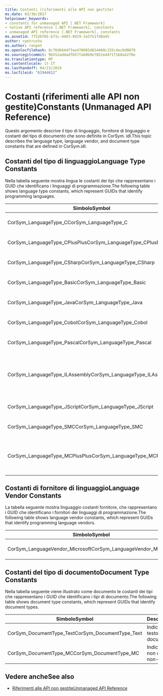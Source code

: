 ```yaml
---
title: Costanti (riferimenti alle API non gestite)
ms.date: 03/30/2017
helpviewer_keywords:
- constants for unmanaged API [.NET Framework]
- native API reference [.NET Framework], constants
- unmanaged API reference [.NET Framework], constants
ms.assetid: 77526f65-b71c-4483-9d19-3a3751fd8a45
author: rpetrusha
ms.author: ronpet
ms.openlocfilehash: 8c76db644ffee478003d834460c155c4ec6d0070
ms.sourcegitcommit: 9b552addadfb57fab0b9e7852ed4f1f1b8a42f8e
ms.translationtype: MT
ms.contentlocale: it-IT
ms.lasthandoff: 04/23/2019
ms.locfileid: "61944612"
---
```

# <a name="constants-unmanaged-api-reference"></a><span data-ttu-id="bb6ff-102">Costanti (riferimenti alle API non gestite)</span><span class="sxs-lookup"><span data-stu-id="bb6ff-102">Constants (Unmanaged API Reference)</span></span>
<span data-ttu-id="bb6ff-103">Questo argomento descrive il tipo di linguaggio, fornitore di linguaggio e costanti del tipo di documento che sono definite in CorSym. idl.</span><span class="sxs-lookup"><span data-stu-id="bb6ff-103">This topic describes the language type, language vendor, and document type constants that are defined in CorSym.idl.</span></span>  
  
## <a name="language-type-constants"></a><span data-ttu-id="bb6ff-104">Costanti del tipo di linguaggio</span><span class="sxs-lookup"><span data-stu-id="bb6ff-104">Language Type Constants</span></span>  
 <span data-ttu-id="bb6ff-105">Nella tabella seguente mostra lingua le costanti dei tipi che rappresentano i GUID che identificano i linguaggi di programmazione.</span><span class="sxs-lookup"><span data-stu-id="bb6ff-105">The following table shows language type constants, which represent GUIDs that identify programming languages.</span></span>  
  
|<span data-ttu-id="bb6ff-106">Simbolo</span><span class="sxs-lookup"><span data-stu-id="bb6ff-106">Symbol</span></span>|<span data-ttu-id="bb6ff-107">Descrizione</span><span class="sxs-lookup"><span data-stu-id="bb6ff-107">Description</span></span>|  
|------------|-----------------|  
|<span data-ttu-id="bb6ff-108">CorSym_LanguageType_C</span><span class="sxs-lookup"><span data-stu-id="bb6ff-108">CorSym_LanguageType_C</span></span>|<span data-ttu-id="bb6ff-109">Indica il linguaggio C.</span><span class="sxs-lookup"><span data-stu-id="bb6ff-109">Indicates the C language.</span></span>|  
|<span data-ttu-id="bb6ff-110">CorSym_LanguageType_CPlusPlus</span><span class="sxs-lookup"><span data-stu-id="bb6ff-110">CorSym_LanguageType_CPlusPlus</span></span>|<span data-ttu-id="bb6ff-111">Indica il linguaggio C++.</span><span class="sxs-lookup"><span data-stu-id="bb6ff-111">Indicates the C++ language.</span></span>|  
|<span data-ttu-id="bb6ff-112">CorSym_LanguageType_CSharp</span><span class="sxs-lookup"><span data-stu-id="bb6ff-112">CorSym_LanguageType_CSharp</span></span>|<span data-ttu-id="bb6ff-113">Indica il C# linguaggio.</span><span class="sxs-lookup"><span data-stu-id="bb6ff-113">Indicates the C# language.</span></span>|  
|<span data-ttu-id="bb6ff-114">CorSym_LanguageType_Basic</span><span class="sxs-lookup"><span data-stu-id="bb6ff-114">CorSym_LanguageType_Basic</span></span>|<span data-ttu-id="bb6ff-115">Indica il linguaggio di base.</span><span class="sxs-lookup"><span data-stu-id="bb6ff-115">Indicates the Basic language.</span></span>|  
|<span data-ttu-id="bb6ff-116">CorSym_LanguageType_Java</span><span class="sxs-lookup"><span data-stu-id="bb6ff-116">CorSym_LanguageType_Java</span></span>|<span data-ttu-id="bb6ff-117">Indica il linguaggio Java.</span><span class="sxs-lookup"><span data-stu-id="bb6ff-117">Indicates the Java language.</span></span>|  
|<span data-ttu-id="bb6ff-118">CorSym_LanguageType_Cobol</span><span class="sxs-lookup"><span data-stu-id="bb6ff-118">CorSym_LanguageType_Cobol</span></span>|<span data-ttu-id="bb6ff-119">Indica il linguaggio COBOL.</span><span class="sxs-lookup"><span data-stu-id="bb6ff-119">Indicates the COBOL language.</span></span>|  
|<span data-ttu-id="bb6ff-120">CorSym_LanguageType_Pascal</span><span class="sxs-lookup"><span data-stu-id="bb6ff-120">CorSym_LanguageType_Pascal</span></span>|<span data-ttu-id="bb6ff-121">Indica il linguaggio Pascal.</span><span class="sxs-lookup"><span data-stu-id="bb6ff-121">Indicates the Pascal language.</span></span>|  
|<span data-ttu-id="bb6ff-122">CorSym_LanguageType_ILAssembly</span><span class="sxs-lookup"><span data-stu-id="bb6ff-122">CorSym_LanguageType_ILAssembly</span></span>|<span data-ttu-id="bb6ff-123">Indica il codice di assembly di Microsoft intermediate language (MSIL).</span><span class="sxs-lookup"><span data-stu-id="bb6ff-123">Indicates the Microsoft intermediate language (MSIL) assembly code.</span></span>|  
|<span data-ttu-id="bb6ff-124">CorSym_LanguageType_JScript</span><span class="sxs-lookup"><span data-stu-id="bb6ff-124">CorSym_LanguageType_JScript</span></span>|<span data-ttu-id="bb6ff-125">Indica il linguaggio JScript.</span><span class="sxs-lookup"><span data-stu-id="bb6ff-125">Indicates the JScript language.</span></span>|  
|<span data-ttu-id="bb6ff-126">CorSym_LanguageType_SMC</span><span class="sxs-lookup"><span data-stu-id="bb6ff-126">CorSym_LanguageType_SMC</span></span>|<span data-ttu-id="bb6ff-127">Indica il linguaggio SMC.</span><span class="sxs-lookup"><span data-stu-id="bb6ff-127">Indicates the SMC language.</span></span>|  
|<span data-ttu-id="bb6ff-128">CorSym_LanguageType_MCPlusPlus</span><span class="sxs-lookup"><span data-stu-id="bb6ff-128">CorSym_LanguageType_MCPlusPlus</span></span>|<span data-ttu-id="bb6ff-129">Indica il linguaggio C++ abilitato per .NET Framework.</span><span class="sxs-lookup"><span data-stu-id="bb6ff-129">Indicates the C++ language enabled for the .NET Framework.</span></span>|  
  
## <a name="language-vendor-constants"></a><span data-ttu-id="bb6ff-130">Costanti di fornitore di linguaggio</span><span class="sxs-lookup"><span data-stu-id="bb6ff-130">Language Vendor Constants</span></span>  
 <span data-ttu-id="bb6ff-131">La tabella seguente mostra linguaggio costanti fornitore, che rappresentano i GUID che identificano i fornitori dei linguaggi di programmazione.</span><span class="sxs-lookup"><span data-stu-id="bb6ff-131">The following table shows language vendor constants, which represent GUIDs that identify programming language vendors.</span></span>  
  
|<span data-ttu-id="bb6ff-132">Simbolo</span><span class="sxs-lookup"><span data-stu-id="bb6ff-132">Symbol</span></span>|<span data-ttu-id="bb6ff-133">Descrizione</span><span class="sxs-lookup"><span data-stu-id="bb6ff-133">Description</span></span>|  
|------------|-----------------|  
|<span data-ttu-id="bb6ff-134">CorSym_LanguageVendor_Microsoft</span><span class="sxs-lookup"><span data-stu-id="bb6ff-134">CorSym_LanguageVendor_Microsoft</span></span>|<span data-ttu-id="bb6ff-135">Indica a Microsoft.</span><span class="sxs-lookup"><span data-stu-id="bb6ff-135">Indicates Microsoft.</span></span>|  
  
## <a name="document-type-constants"></a><span data-ttu-id="bb6ff-136">Costanti del tipo di documento</span><span class="sxs-lookup"><span data-stu-id="bb6ff-136">Document Type Constants</span></span>  
 <span data-ttu-id="bb6ff-137">Nella tabella seguente viene illustrato come documento le costanti dei tipi che rappresentano i GUID che identificano i tipi di documento.</span><span class="sxs-lookup"><span data-stu-id="bb6ff-137">The following table shows document type constants, which represent GUIDs that identify document types.</span></span>  
  
|<span data-ttu-id="bb6ff-138">Simbolo</span><span class="sxs-lookup"><span data-stu-id="bb6ff-138">Symbol</span></span>|<span data-ttu-id="bb6ff-139">Descrizione</span><span class="sxs-lookup"><span data-stu-id="bb6ff-139">Description</span></span>|  
|------------|-----------------|  
|<span data-ttu-id="bb6ff-140">CorSym_DocumentType_Text</span><span class="sxs-lookup"><span data-stu-id="bb6ff-140">CorSym_DocumentType_Text</span></span>|<span data-ttu-id="bb6ff-141">Indica un documento di testo.</span><span class="sxs-lookup"><span data-stu-id="bb6ff-141">Indicates a text document.</span></span>|  
|<span data-ttu-id="bb6ff-142">CorSym_DocumentType_MC</span><span class="sxs-lookup"><span data-stu-id="bb6ff-142">CorSym_DocumentType_MC</span></span>|<span data-ttu-id="bb6ff-143">Indica un documento non di testo.</span><span class="sxs-lookup"><span data-stu-id="bb6ff-143">Indicates a non-text document.</span></span>|  
  
## <a name="see-also"></a><span data-ttu-id="bb6ff-144">Vedere anche</span><span class="sxs-lookup"><span data-stu-id="bb6ff-144">See also</span></span>

- [<span data-ttu-id="bb6ff-145">Riferimenti alle API non gestite</span><span class="sxs-lookup"><span data-stu-id="bb6ff-145">Unmanaged API Reference</span></span>](../../../docs/framework/unmanaged-api/index.md)
